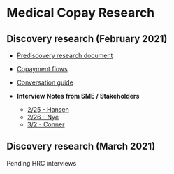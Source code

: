 # Medical Copay Research

## Discovery research (February 2021)
- [Prediscovery research document](https://github.com/department-of-veterans-affairs/va.gov-team/blob/master/products/Debt%20Resolution/Medical_Copays/research/feb-2021/pre-discovery-research.md)
- [Copayment flows](https://github.com/department-of-veterans-affairs/va.gov-team/blob/master/products/Debt%20Resolution/Medical_Copays/research/feb-2021/copayment-flows.md)
- [Conversation guide](https://github.com/department-of-veterans-affairs/va.gov-team/blob/master/products/Debt%20Resolution/Medical_Copays/research/feb-2021/vahrc-conversation-guide.md)

- **Interview Notes from SME / Stakeholders**
  - [2/25 - Hansen](https://github.com/department-of-veterans-affairs/va.gov-team/blob/master/products/Debt%20Resolution/Medical_Copays/research/feb-2021/notes/02252021Hansen.md)
  - [2/26 - Nye](https://github.com/department-of-veterans-affairs/va.gov-team/blob/master/products/Debt%20Resolution/Medical_Copays/research/feb-2021/notes/02262021Nye.md)
  - [3/2 - Conner](https://github.com/department-of-veterans-affairs/va.gov-team/blob/master/products/Debt%20Resolution/Medical_Copays/research/feb-2021/notes/03022021Conner.md)

## Discovery research (March 2021)
Pending HRC interviews

